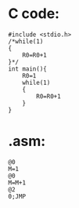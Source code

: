 # C code:
```
#include <stdio.h>
/*while(1)
{
    R0=R0+1
}*/
int main(){
    R0=1
    while(1)
    {
        R0=R0+1
    }
}
```
# .asm:
```
@0
M=1
@0
M=M+1
@2
0;JMP
```